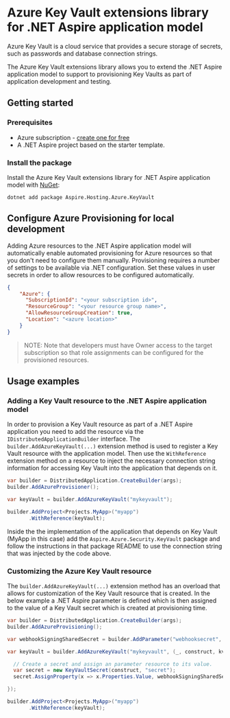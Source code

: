 # Azure Key Vault extensions library for .NET Aspire application model

Azure Key Vault is a cloud service that provides a secure storage of secrets, such as passwords and database connection strings.

The Azure Key Vault extensions library allows you to extend the .NET Aspire application model to support to provisioning Key Vaults as part of application development and testing.

## Getting started

### Prerequisites

* Azure subscription - [create one for free](https://azure.microsoft.com/free/)
* A .NET Aspire project based on the starter template.
 
### Install the package

Install the Azure Key Vault extensions library for .NET Aspire application model with [NuGet](https://www.nuget.org/packages/Aspire.Hosting.Azure.KeyVault):

```dotnetcli
dotnet add package Aspire.Hosting.Azure.KeyVault
```

## Configure Azure Provisioning for local development

Adding Azure resources to the .NET Aspire application model will automatically enable automated provisioning
for Azure resources so that you don't need to configure them manually. Provisioning requires a number of settings
to be available via .NET configuration. Set these values in user secrets in order to allow resources to be configured
automatically.

```json
{
    "Azure": {
      "SubscriptionId": "<your subscription id>",
      "ResourceGroup": "<your resource group name>",
      "AllowResourceGroupCreation": true,
      "Location": "<azure location>"
    }
}
```

> NOTE: Note that developers must have Owner access to the target subscription so that role assignments
> can be configured for the provisioned resources.

## Usage examples

### Adding a Key Vault resource to the .NET Aspire application model

In order to provision a Key Vault resource as part of a .NET Aspire application you need to add the resource via the `IDistributedApplicationBuilder` interface. The `builder.AddAzureKeyVault(...)` extension method is used to register a Key Vault resource with the application model. Then use the `WithReference` extension method on a resource to inject the necessary connection string information for accessing Key Vault into the application that depends on it.

```csharp
var builder = DistributedApplication.CreateBuilder(args);
builder.AddAzureProvisioner();

var keyVault = builder.AddAzureKeyVault("mykeyvault");

builder.AddProject<Projects.MyApp>("myapp")
       .WithReference(keyVault);
```

Inside the the implementation of the application that depends on Key Vault (MyApp in this case) add the `Aspire.Azure.Security.KeyVault` package and follow the instructions in that package README to use the connection string that was injected by the code above.

### Customizing the Azure Key Vault resource

The `builder.AddAzureKeyVault(...)` extension method has an overload that allows for customization of the Key Vault resource that is created. In the below example a .NET Aspire parameter is defined which is then assigned to the value of a Key Vault secret which is created at provisioning time.

```csharp
var builder = DistributedApplication.CreateBuilder(args);
builder.AddAzureProvisioning();

var webhookSigningSharedSecret = builder.AddParameter("webhooksecret", secret: true);

var keyVault = builder.AddAzureKeyVault("mykeyvault", (_, construct, kv) => {

  // Create a secret and assign an parameter resource to its value.
  var secret = new KeyVaultSecret(construct, "secret");
  secret.AssignProperty(x => x.Properties.Value, webhookSigningSharedSecret);

});

builder.AddProject<Projects.MyApp>("myapp")
       .WithReference(keyVault);
```
